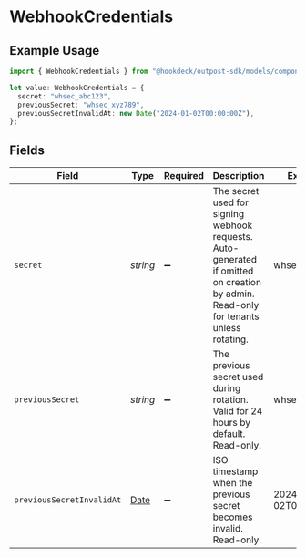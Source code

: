 # WebhookCredentials

## Example Usage

```typescript
import { WebhookCredentials } from "@hookdeck/outpost-sdk/models/components";

let value: WebhookCredentials = {
  secret: "whsec_abc123",
  previousSecret: "whsec_xyz789",
  previousSecretInvalidAt: new Date("2024-01-02T00:00:00Z"),
};
```

## Fields

| Field                                                                                                                                | Type                                                                                                                                 | Required                                                                                                                             | Description                                                                                                                          | Example                                                                                                                              |
| ------------------------------------------------------------------------------------------------------------------------------------ | ------------------------------------------------------------------------------------------------------------------------------------ | ------------------------------------------------------------------------------------------------------------------------------------ | ------------------------------------------------------------------------------------------------------------------------------------ | ------------------------------------------------------------------------------------------------------------------------------------ |
| `secret`                                                                                                                             | *string*                                                                                                                             | :heavy_minus_sign:                                                                                                                   | The secret used for signing webhook requests. Auto-generated if omitted on creation by admin. Read-only for tenants unless rotating. | whsec_abc123                                                                                                                         |
| `previousSecret`                                                                                                                     | *string*                                                                                                                             | :heavy_minus_sign:                                                                                                                   | The previous secret used during rotation. Valid for 24 hours by default. Read-only.                                                  | whsec_xyz789                                                                                                                         |
| `previousSecretInvalidAt`                                                                                                            | [Date](https://developer.mozilla.org/en-US/docs/Web/JavaScript/Reference/Global_Objects/Date)                                        | :heavy_minus_sign:                                                                                                                   | ISO timestamp when the previous secret becomes invalid. Read-only.                                                                   | 2024-01-02T00:00:00Z                                                                                                                 |